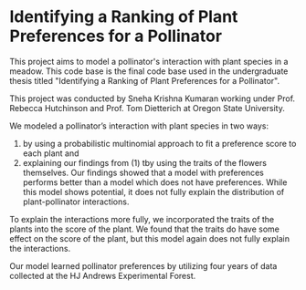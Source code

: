 # Identifying a Ranking of Plant Preferences for a Pollinator

This project aims to model a pollinator's interaction with plant species in a meadow. This code base is the final code base used in the undergraduate thesis titled "Identifying a Ranking of Plant Preferences for a Pollinator".

This project was conducted by Sneha Krishna Kumaran working under Prof. Rebecca Hutchinson and Prof. Tom Dietterich at Oregon State University. 

We modeled a pollinator’s interaction with plant species in two ways: 
  1. by using a probabilistic multinomial approach to fit a preference score to each plant and 
  2. explaining our findings from (1) tby using the traits of the flowers themselves. 
Our findings showed that a model with preferences performs better than a model which does not have preferences. While this model shows potential, it does not fully explain the distribution of plant-pollinator interactions. 

To explain the interactions more fully, we incorporated the traits of the plants into the score of the plant. We found that the traits do have some effect on the score of the plant, but this model again does not fully explain the interactions.

Our model learned pollinator preferences by utilizing four years of data collected at the HJ Andrews Experimental Forest.
